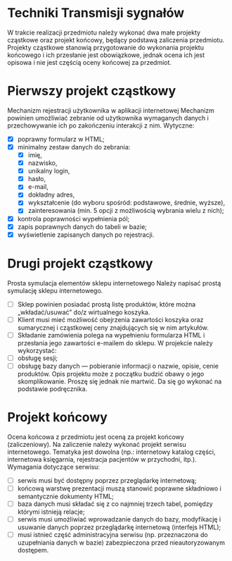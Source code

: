 # Techniki Transmisji sygnałów

W trakcie realizacji przedmiotu należy wykonać dwa małe projekty cząstkowe oraz projekt końcowy, będący podstawą zaliczenia przedmiotu. Projekty cząstkowe stanowią przygotowanie do wykonania projektu końcowego i ich przesłanie jest obowiązkowe, jednak ocena ich jest opisowa i nie jest częścią oceny końcowej za przedmiot.

# Pierwszy projekt cząstkowy

Mechanizm rejestracji użytkownika w aplikacji internetowej 
Mechanizm powinien umożliwiać zebranie od użytkownika wymaganych danych i przechowywanie ich po zakończeniu interakcji z nim. 
Wytyczne: 
- [x] poprawny formularz w HTML; 
- [x] minimalny zestaw danych do zebrania:
    - [x] imię,
    - [x] nazwisko,
    - [x] unikalny login,
    - [x] hasło,
    - [x] e-mail,
    - [x] dokładny adres,
    - [x] wykształcenie (do wyboru spośród: podstawowe, średnie, wyższe),
    - [x] zainteresowania (min. 5 opcji z możliwością wybrania wielu z nich); 
- [x] kontrola poprawności wypełnienia pól; 
- [x] zapis poprawnych danych do tabeli w bazie; 
- [x] wyświetlenie zapisanych danych po rejestracji. 

# Drugi projekt cząstkowy

Prosta symulacja elementów sklepu internetowego Należy napisać prostą symulację sklepu internetowego.
- [ ] Sklep powinien posiadać prostą listę produktów, które można „wkładać/usuwać” do/z wirtualnego koszyka.
- [ ] Klient musi mieć możliwość obejrzenia zawartości koszyka oraz sumarycznej i cząstkowej ceny znajdujących się w nim artykułów.
- [ ] Składanie zamówienia polega na wypełnieniu formularza HTML i przesłania jego zawartości e-mailem do sklepu. 
W projekcie należy wykorzystać: 
- [ ] obsługę sesji; 
- [ ] obsługę bazy danych — pobieranie informacji o nazwie, opisie, cenie produktów. Opis projektu może z początku budzić obawy o jego skomplikowanie. Proszę się jednak nie martwić. Da się go wykonać na podstawie podręcznika. 

# Projekt końcowy

Ocena końcowa z przedmiotu jest oceną za projekt końcowy (zaliczeniowy). Na zaliczenie należy wykonać projekt serwisu internetowego. Tematyka jest dowolna (np.: internetowy katalog części, internetowa księgarnia, rejestracja pacjentów w przychodni, itp.). Wymagania dotyczące serwisu: 
- [ ] serwis musi być dostępny poprzez przeglądarkę internetową; 
- [ ] końcową warstwę prezentacji muszą stanowić poprawne składniowo i semantycznie dokumenty HTML; 
- [ ] baza danych musi składać się z co najmniej trzech tabel, pomiędzy którymi istnieją relacje; 
- [ ] serwis musi umożliwiać wprowadzanie danych do bazy, modyfikację i usuwanie danych poprzez przeglądarkę internetową (interfejs HTML); 
- [ ] musi istnieć część administracyjna serwisu (np. przeznaczona do uzupełniania danych w bazie) zabezpieczona przed nieautoryzowanym dostępem. 
